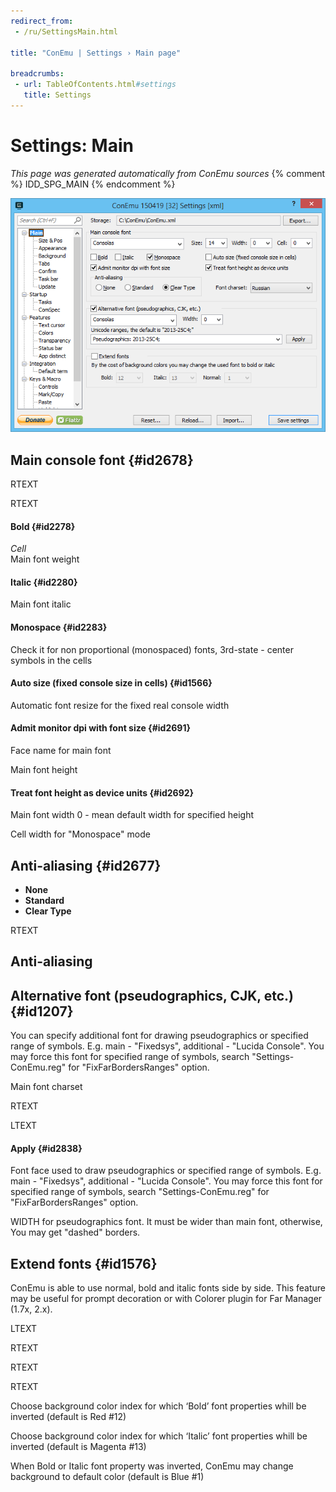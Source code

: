 ```yaml
---
redirect_from:
 - /ru/SettingsMain.html

title: "ConEmu | Settings › Main page"

breadcrumbs:
 - url: TableOfContents.html#settings
   title: Settings
---
```


# Settings: Main

*This page was generated automatically from ConEmu sources*
{% comment %} IDD_SPG_MAIN {% endcomment %}

![ConEmu Settings: Main](/img/Settings-Main.png)



## Main console font  {#id2678}



RTEXT



RTEXT



#### Bold  {#id2278}
*Cell*  
Main font weight

#### Italic  {#id2280}
Main font italic

#### Monospace  {#id2283}
Check it for non proportional (monospaced) fonts, 3rd-state - center symbols in the cells

#### Auto size (fixed console size in cells)  {#id1566}
Automatic font resize for the fixed real console width

#### Admit monitor dpi with font size  {#id2691}


Face name for main font

Main font height

#### Treat font height as device units  {#id2692}


Main font width 0 - mean default width for specified height

Cell width for "Monospace" mode

## Anti-aliasing  {#id2677}




* **None**
* **Standard**
* **Clear Type**




RTEXT



## Anti-aliasing





## Alternative font (pseudographics, CJK, etc.)  {#id1207}

You can specify additional font for drawing pseudographics or specified range of symbols. E.g. main - "Fixedsys", additional - "Lucida Console". You may force this font for specified range of symbols, search "Settings-ConEmu.reg" for "FixFarBordersRanges" option.

Main font charset

RTEXT



LTEXT

#### Apply  {#id2838}




Font face used to draw pseudographics or specified range of symbols. E.g. main - "Fixedsys", additional - "Lucida Console". You may force this font for specified range of symbols, search "Settings-ConEmu.reg" for "FixFarBordersRanges" option.

WIDTH for pseudographics font. It must be wider than main font, otherwise, You may get "dashed" borders.

## Extend fonts  {#id1576}

ConEmu is able to use normal, bold and italic fonts side by side. This feature may be useful for prompt decoration or with Colorer plugin for Far Manager (1.7x, 2.x).

LTEXT



RTEXT



RTEXT



RTEXT





Choose background color index for which ‘Bold’ font properties whill be inverted (default is Red #12)

Choose background color index for which ‘Italic’ font properties whill be inverted (default is Magenta #13)

When Bold or Italic font property was inverted, ConEmu may change background to default color (default is Blue #1)

